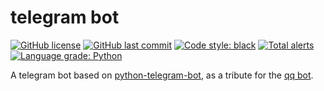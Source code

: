 # telegram bot
[![GitHub license](https://img.shields.io/github/license/CCXXXI/telegram-bot)](LICENSE)
[![GitHub last commit](https://img.shields.io/github/last-commit/CCXXXI/telegram-bot)](../../commits)
[![Code style: black](https://img.shields.io/badge/code%20style-black-000000.svg)](https://github.com/psf/black)
[![Total alerts](https://img.shields.io/lgtm/alerts/g/CCXXXI/telegram-bot.svg?logo=lgtm&logoWidth=18)](https://lgtm.com/projects/g/CCXXXI/telegram-bot/alerts/)
[![Language grade: Python](https://img.shields.io/lgtm/grade/python/g/CCXXXI/telegram-bot.svg?logo=lgtm&logoWidth=18)](https://lgtm.com/projects/g/CCXXXI/telegram-bot/context:python)

A telegram bot based on [python-telegram-bot](https://github.com/python-telegram-bot/python-telegram-bot), as a tribute for the [qq bot](https://github.com/CCXXXI/telegram_bot/releases/tag/qq_bot).
